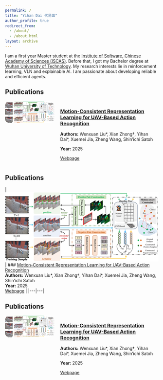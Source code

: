 ```yaml
---
permalink: /
title: "Yihan Dai 代易函"
author_profile: true
redirect_from: 
  - /about/
  - /about.html
layout: archive
---
```


I am a first year Master student at the [Institute of Software, Chinese Academy of Sciences (ISCAS)](http://www.iscas.ac.cn). Before that, I got my Bachelor degree at [Wuhan University of Technology](https://www.whut.edu.cn). My research interests lie in reinforcement learning, VLN and explainable AI. I am passionate about developing reliable and efficient agents.

## Publications

<div style="display: flex; align-items: flex-start; gap: 20px;">

  <!-- Left Side: Image -->
  <div style="flex: 1; max-width: 40%;">
    <img src="images/StaRNet-1.png" 
         alt="StaRNet framework" 
         style="width: 100%; border-radius: 15px;">
  </div>

  <!-- Right Side: Text -->
  <div style="flex: 2;">
  
  ### [Motion-Consistent Representation Learning for UAV-Based Action Recognition](https://ieeexplore.ieee.org/document/11122427/)

  **Authors:** Wenxuan Liu\*, Xian Zhong†, Yihan Dai\*, Xuemei Jia, Zheng Wang, Shin’ichi Satoh  

  **Year:** 2025  

  [Webpage](https://ieeexplore.ieee.org/document/11122427/)

  </div>

</div>

## Publications

| ![StaRNet framework](images/StaRNet-1.png) | ### [Motion-Consistent Representation Learning for UAV-Based Action Recognition](https://ieeexplore.ieee.org/document/11122427/)  
**Authors:** Wenxuan Liu\*, Xian Zhong†, Yihan Dai\*, Xuemei Jia, Zheng Wang, Shin’ichi Satoh  
**Year:** 2025  
[Webpage](https://ieeexplore.ieee.org/document/11122427/) |
|---|---|

## Publications

<div style="display: flex; align-items: flex-start; gap: 20px;">

  <div style="flex: 1; max-width: 40%;">
    <img src="images/StaRNet-1.png" 
         alt="StaRNet framework" 
         style="width: 100%; border-radius: 15px;">
  </div>

  <div style="flex: 2;">
    <h3><a href="https://ieeexplore.ieee.org/document/11122427/">Motion-Consistent Representation Learning for UAV-Based Action Recognition</a></h3>
    <p><strong>Authors:</strong> Wenxuan Liu*, Xian Zhong†, Yihan Dai*, Xuemei Jia, Zheng Wang, Shin’ichi Satoh</p>
    <p><strong>Year:</strong> 2025</p>
    <p><a href="https://ieeexplore.ieee.org/document/11122427/">Webpage</a></p>
  </div>

</div>

